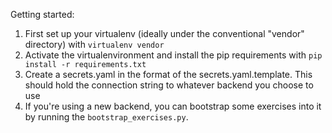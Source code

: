 Getting started:
1. First set up your virtualenv (ideally under the conventional "vendor" directory) with `virtualenv vendor` 
2. Activate the virtualenvironment and install the pip requirements with `pip install -r requirements.txt`
3. Create a secrets.yaml in the format of the secrets.yaml.template. This should hold the connection string to whatever backend you choose to use
4. If you're using a new backend, you can bootstrap some exercises into it by running the `bootstrap_exercises.py`. 